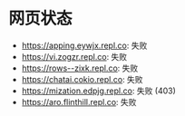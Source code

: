 # 网页状态
- https://apping.eywjx.repl.co: 失败
- https://vi.zogzr.repl.co: 失败
- https://rows--zixk.repl.co: 失败
- https://chatai.cokio.repl.co: 失败
- https://mization.edpjg.repl.co: 失败 (403)
- https://aro.flinthill.repl.co: 失败
